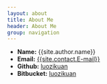 ```yaml
---
layout: about
title: About Me
header: About Me
group: navigation
---
```

 * **Name:** {{site.author.name}}
 * **Email:** [{{site.contact.E-mail}}](mailto:{{site.contact.E-mail}})
 * **Github:** [luozikuan]({{site.contact.Github}})
 * **Bitbucket:** [luozikuan]({{site.contact.Bitbucket}})
